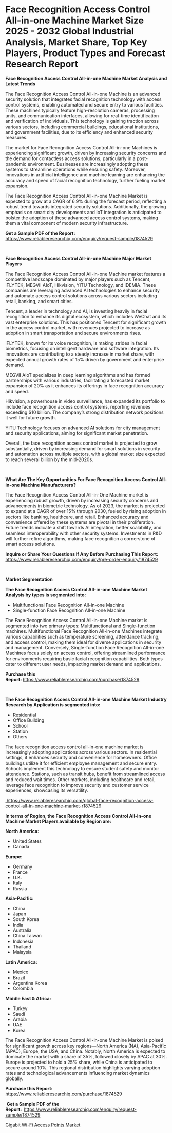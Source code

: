 <p><h1>Face Recognition Access Control All-in-one Machine Market Size 2025 - 2032 Global Industrial Analysis, Market Share, Top Key Players, Product Types and Forecast Research Report</h1></p><p><strong>Face Recognition Access Control All-in-one Machine Market Analysis and Latest Trends</strong></p>
<p><p>The Face Recognition Access Control All-in-one Machine is an advanced security solution that integrates facial recognition technology with access control systems, enabling automated and secure entry to various facilities. These machines typically feature high-resolution cameras, processing units, and communication interfaces, allowing for real-time identification and verification of individuals. This technology is gaining traction across various sectors, including commercial buildings, educational institutions, and government facilities, due to its efficiency and enhanced security measures.</p><p>The market for Face Recognition Access Control All-in-one Machines is experiencing significant growth, driven by increasing security concerns and the demand for contactless access solutions, particularly in a post-pandemic environment. Businesses are increasingly adopting these systems to streamline operations while ensuring safety. Moreover, innovations in artificial intelligence and machine learning are enhancing the accuracy and speed of facial recognition technology, further fueling market expansion.</p><p>The Face Recognition Access Control All-in-one Machine Market is expected to grow at a CAGR of 6.9% during the forecast period, reflecting a robust trend towards integrated security solutions. Additionally, the growing emphasis on smart city developments and IoT integration is anticipated to bolster the adoption of these advanced access control systems, making them a vital component of modern security infrastructure.</p></p>
<p><strong>Get a Sample PDF of the Report:&nbsp;</strong> <a href="https://www.reliableresearchiq.com/enquiry/request-sample/1874529?utm_campaign=3461&utm_medium=2&utm_source=Github&utm_content=ia&utm_term=08042025&utm_id=face-recognition-access-control-all-in-one-machine">https://www.reliableresearchiq.com/enquiry/request-sample/1874529</a></p>
<p>&nbsp;</p>
<p><strong>Face Recognition Access Control All-in-one Machine Major Market Players</strong></p>
<p><p>The Face Recognition Access Control All-in-one Machine market features a competitive landscape dominated by major players such as Tencent, iFLYTEK, MEGVII AIoT, Hikvision, YITU Technology, and IDEMIA. These companies are leveraging advanced AI technologies to enhance security and automate access control solutions across various sectors including retail, banking, and smart cities.</p><p>Tencent, a leader in technology and AI, is investing heavily in facial recognition to enhance its digital ecosystem, which includes WeChat and its vast enterprise solutions. This has positioned Tencent for significant growth in the access control market, with revenues projected to increase as adoption in smart transportation and secure environments rises.</p><p>iFLYTEK, known for its voice recognition, is making strides in facial biometrics, focusing on intelligent hardware and software integration. Its innovations are contributing to a steady increase in market share, with expected annual growth rates of 15% driven by government and enterprise demand.</p><p>MEGVII AIoT specializes in deep learning algorithms and has formed partnerships with various industries, facilitating a forecasted market expansion of 20% as it enhances its offerings in face recognition accuracy and speed.</p><p>Hikvision, a powerhouse in video surveillance, has expanded its portfolio to include face recognition access control systems, reporting revenues exceeding $10 billion. The company’s strong distribution network positions it well for future growth.</p><p>YITU Technology focuses on advanced AI solutions for city management and security applications, aiming for significant market penetration.</p><p>Overall, the face recognition access control market is projected to grow substantially, driven by increasing demand for smart solutions in security and automation across multiple sectors, with a global market size expected to reach several billion by the mid-2020s.</p></p>
<p>&nbsp;</p>
<p><strong>What Are The Key Opportunities For Face Recognition Access Control All-in-one Machine Manufacturers?</strong></p>
<p><p>The Face Recognition Access Control All-in-One Machine market is experiencing robust growth, driven by increasing security concerns and advancements in biometric technology. As of 2023, the market is projected to expand at a CAGR of over 15% through 2030, fueled by rising adoption in sectors like banking, healthcare, and retail. Enhanced accuracy and convenience offered by these systems are pivotal in their proliferation. Future trends indicate a shift towards AI integration, better scalability, and seamless interoperability with other security systems. Investments in R&D will further refine algorithms, making face recognition a cornerstone of smart access solutions.</p></p>
<p><strong>Inquire or Share Your Questions If Any Before Purchasing This Report:</strong> <a href="https://www.reliableresearchiq.com/enquiry/pre-order-enquiry/1874529?utm_campaign=3461&utm_medium=2&utm_source=Github&utm_content=ia&utm_term=08042025&utm_id=face-recognition-access-control-all-in-one-machine">https://www.reliableresearchiq.com/enquiry/pre-order-enquiry/1874529</a></p>
<p>&nbsp;</p>
<p><strong>Market Segmentation</strong></p>
<p><strong>The Face Recognition Access Control All-in-one Machine Market Analysis by types is segmented into:</strong></p>
<p><ul><li>Multifunctional Face Recognition All-in-one Machine</li><li>Single-function Face Recognition All-in-one Machine</li></ul></p>
<p><p>The Face Recognition Access Control All-in-one Machine market is segmented into two primary types: Multifunctional and Single-function machines. Multifunctional Face Recognition All-in-one Machines integrate various capabilities such as temperature screening, attendance tracking, and access control, making them ideal for diverse applications in security and management. Conversely, Single-function Face Recognition All-in-one Machines focus solely on access control, offering streamlined performance for environments requiring basic facial recognition capabilities. Both types cater to different user needs, impacting market demand and applications.</p></p>
<p><strong>Purchase this Report:&nbsp;</strong><a href="https://www.reliableresearchiq.com/purchase/1874529?utm_campaign=3461&utm_medium=2&utm_source=Github&utm_content=ia&utm_term=08042025&utm_id=face-recognition-access-control-all-in-one-machine">https://www.reliableresearchiq.com/purchase/1874529</a></p>
<p>&nbsp;</p>
<p><strong>The Face Recognition Access Control All-in-one Machine Market Industry Research by Application is segmented into:</strong></p>
<p><ul><li>Residential</li><li>Office Building</li><li>School</li><li>Station</li><li>Others</li></ul></p>
<p><p>The face recognition access control all-in-one machine market is increasingly adopting applications across various sectors. In residential settings, it enhances security and convenience for homeowners. Office buildings utilize it for efficient employee management and secure entry. Schools implement this technology to ensure student safety and monitor attendance. Stations, such as transit hubs, benefit from streamlined access and reduced wait times. Other markets, including healthcare and retail, leverage face recognition to improve security and customer service experiences, showcasing its versatility.</p></p>
<p><a href="https://www.reliableresearchiq.com/global-face-recognition-access-control-all-in-one-machine-market-r1874529?utm_campaign=3461&utm_medium=2&utm_source=Github&utm_content=ia&utm_term=08042025&utm_id=face-recognition-access-control-all-in-one-machine">&nbsp;https://www.reliableresearchiq.com/global-face-recognition-access-control-all-in-one-machine-market-r1874529</a></p>
<p><strong>In terms of Region, the Face Recognition Access Control All-in-one Machine Market Players available by Region are:</strong></p>
<p>
    <p> <strong> North America: </strong>
        <ul>
            <li>United States</li>
            <li>Canada</li>
        </ul>
        </p> 
    <p> <strong> Europe: </strong>
        <ul>
            <li>Germany</li>
            <li>France</li>
            <li>U.K.</li>
            <li>Italy</li>
            <li>Russia</li>
        </ul>
        </p> 
    <p> <strong> Asia-Pacific: </strong>
        <ul>
            <li>China</li>
            <li>Japan</li>
            <li>South Korea</li>
            <li>India</li>
            <li>Australia</li>
            <li>China Taiwan</li>
            <li>Indonesia</li>
            <li>Thailand</li>
            <li>Malaysia</li>
        </ul>
        </p> 
    <p> <strong> Latin America: </strong>
        <ul>
            <li>Mexico</li>
            <li>Brazil</li>
            <li>Argentina Korea</li>
            <li>Colombia</li>
        </ul>
        </p> 
    <p> <strong> Middle East & Africa: </strong>
        <ul>
            <li>Turkey</li>
            <li>Saudi</li>
            <li>Arabia</li>
            <li>UAE</li>
            <li>Korea</li>
        </ul>
    </p>
    </p>
<p><p>The Face Recognition Access Control All-in-one Machine Market is poised for significant growth across key regions—North America (NA), Asia-Pacific (APAC), Europe, the USA, and China. Notably, North America is expected to dominate the market with a share of 35%, followed closely by APAC at 30%. Europe is projected to hold a 25% share, while China is anticipated to secure around 10%. This regional distribution highlights varying adoption rates and technological advancements influencing market dynamics globally.</p></p>
<p><strong>Purchase this Report: </strong><a href="https://www.reliableresearchiq.com/purchase/1874529?utm_campaign=3461&utm_medium=2&utm_source=Github&utm_content=ia&utm_term=08042025&utm_id=face-recognition-access-control-all-in-one-machine">https://www.reliableresearchiq.com/purchase/1874529</a></p>
<p>&nbsp;<strong>Get a Sample PDF of the Report:&nbsp;&nbsp;</strong><a href="https://www.reliableresearchiq.com/enquiry/request-sample/1874529?utm_campaign=3461&utm_medium=2&utm_source=Github&utm_content=ia&utm_term=08042025&utm_id=face-recognition-access-control-all-in-one-machine">https://www.reliableresearchiq.com/enquiry/request-sample/1874529</a></p>
<p><strong></strong></p>
<p><p><a href="https://github.com/mudgeadamsvx/Market-Research-Report-List-1/blob/main/gigabit-wi-fi-access-points-market.md?utm_campaign=3461&utm_medium=2&utm_source=Github&utm_content=ia&utm_term=08042025&utm_id=face-recognition-access-control-all-in-one-machine">Gigabit Wi-Fi Access Points Market</a></p></p>